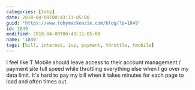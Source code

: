 ```yaml
---
categories: [toby]
date: 2018-04-09T00:43:11-05:00
guid: 'https://www.tobymackenzie.com/blog/?p=1849'
id: 1849
modified: 2018-04-09T00:43:11-05:00
name: '1849'
tags: [bill, internet, isp, payment, throttle, tmobile]
---
```


I feel like T Mobile should leave access to their account management / payment site full speed while throttling everything else when I go over my data limit.  It's hard to pay my bill when it takes minutes for each page to load and often times out.
